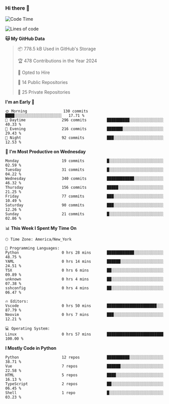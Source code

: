 ### Hi there 👋

<!--
**xyvs/xyvs** is a ✨ _special_ ✨ repository because its `README.md` (this file) appears on your GitHub profile.

Here are some ideas to get you started:

- 🔭 I’m currently working on ...
- 🌱 I’m currently learning ...
- 👯 I’m looking to collaborate on ...
- 🤔 I’m looking for help with ...
- 💬 Ask me about ...
- 📫 How to reach me: ...
- 😄 Pronouns: ...
- ⚡ Fun fact: ...
-->

<!--START_SECTION:waka-->
![Code Time](http://img.shields.io/badge/Code%20Time-0%20hrs%2057%20mins-blue)

![Lines of code](https://img.shields.io/badge/From%20Hello%20World%20I%27ve%20Written-2.8%20million%20lines%20of%20code-blue)

**🐱 My GitHub Data** 

> 📦 778.5 kB Used in GitHub's Storage 
 > 
> 🏆 478 Contributions in the Year 2024
 > 
> 💼 Opted to Hire
 > 
> 📜 14 Public Repositories 
 > 
> 🔑 25 Private Repositories 
 > 
**I'm an Early 🐤** 

```text
🌞 Morning                130 commits         ████░░░░░░░░░░░░░░░░░░░░░   17.71 % 
🌆 Daytime                296 commits         ██████████░░░░░░░░░░░░░░░   40.33 % 
🌃 Evening                216 commits         ███████░░░░░░░░░░░░░░░░░░   29.43 % 
🌙 Night                  92 commits          ███░░░░░░░░░░░░░░░░░░░░░░   12.53 % 
```
📅 **I'm Most Productive on Wednesday** 

```text
Monday                   19 commits          █░░░░░░░░░░░░░░░░░░░░░░░░   02.59 % 
Tuesday                  31 commits          █░░░░░░░░░░░░░░░░░░░░░░░░   04.22 % 
Wednesday                340 commits         ████████████░░░░░░░░░░░░░   46.32 % 
Thursday                 156 commits         █████░░░░░░░░░░░░░░░░░░░░   21.25 % 
Friday                   77 commits          ███░░░░░░░░░░░░░░░░░░░░░░   10.49 % 
Saturday                 90 commits          ███░░░░░░░░░░░░░░░░░░░░░░   12.26 % 
Sunday                   21 commits          █░░░░░░░░░░░░░░░░░░░░░░░░   02.86 % 
```


📊 **This Week I Spent My Time On** 

```text
🕑︎ Time Zone: America/New_York

💬 Programming Languages: 
Python                   0 hrs 28 mins       ████████████░░░░░░░░░░░░░   48.75 % 
YAML                     0 hrs 14 mins       ██████░░░░░░░░░░░░░░░░░░░   24.51 % 
TSX                      0 hrs 6 mins        ██░░░░░░░░░░░░░░░░░░░░░░░   09.89 % 
unknown                  0 hrs 4 mins        ██░░░░░░░░░░░░░░░░░░░░░░░   07.38 % 
sshconfig                0 hrs 4 mins        ██░░░░░░░░░░░░░░░░░░░░░░░   06.47 % 

🔥 Editors: 
Vscode                   0 hrs 50 mins       ██████████████████████░░░   87.79 % 
Neovim                   0 hrs 7 mins        ███░░░░░░░░░░░░░░░░░░░░░░   12.21 % 

💻 Operating System: 
Linux                    0 hrs 57 mins       █████████████████████████   100.00 % 
```

**I Mostly Code in Python** 

```text
Python                   12 repos            ██████████░░░░░░░░░░░░░░░   38.71 % 
Vue                      7 repos             ██████░░░░░░░░░░░░░░░░░░░   22.58 % 
HTML                     5 repos             ████░░░░░░░░░░░░░░░░░░░░░   16.13 % 
TypeScript               2 repos             ██░░░░░░░░░░░░░░░░░░░░░░░   06.45 % 
Shell                    1 repo              █░░░░░░░░░░░░░░░░░░░░░░░░   03.23 % 
```




<!--END_SECTION:waka-->
